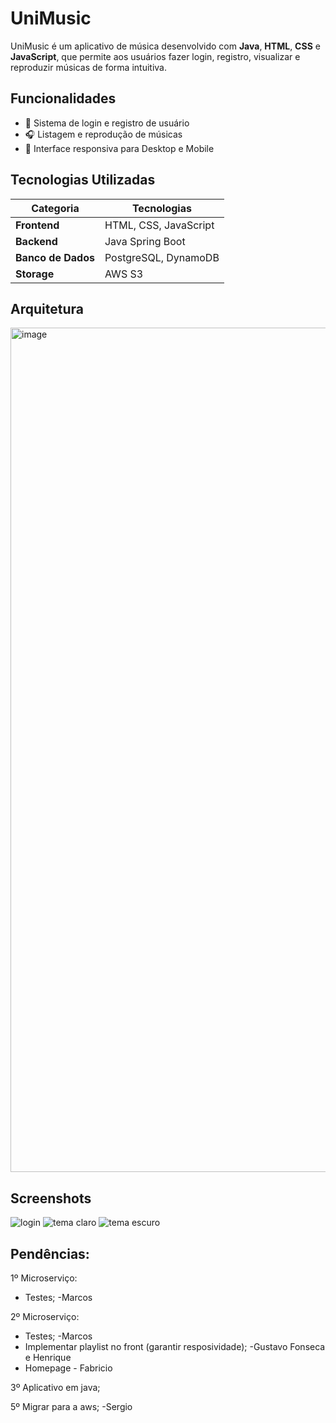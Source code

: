 # UniMusic

UniMusic é um aplicativo de música desenvolvido com **Java**, **HTML**, **CSS** e **JavaScript**, que permite aos usuários fazer login, registro, visualizar e reproduzir músicas de forma intuitiva.

## Funcionalidades

* 🔐 Sistema de login e registro de usuário
* 🎧 Listagem e reprodução de músicas
* 🎨 Interface responsiva para Desktop e Mobile

## Tecnologias Utilizadas

| Categoria           | Tecnologias                       |
| ------------------- | --------------------------------- |
| **Frontend**        | HTML, CSS, JavaScript             |
| **Backend**         | Java Spring Boot                  |
| **Banco de Dados**  | PostgreSQL, DynamoDB              |
| **Storage**         | AWS S3                            |


## Arquitetura
<img width="1867" height="1351" alt="image" src="https://github.com/user-attachments/assets/892d7beb-8789-4092-aa1d-0e1b262a9f0a" />


## Screenshots

![login](https://github.com/user-attachments/assets/2c48af4e-8902-4357-869e-617a4dc2b78f)
![tema claro](https://github.com/user-attachments/assets/0b6e4fc6-52be-4361-b1f0-c670b416c8fd)
![tema escuro](https://github.com/user-attachments/assets/f1cde8e8-96b6-440d-b920-92ac9f4b7fff)

## Pendências:

1º Microserviço:
* Testes; -Marcos

2º Microserviço:
* Testes; -Marcos
* Implementar playlist no front (garantir resposividade); -Gustavo Fonseca e Henrique
* Homepage - Fabricio

3º Aplicativo em java; 

5º Migrar para a aws; -Sergio
